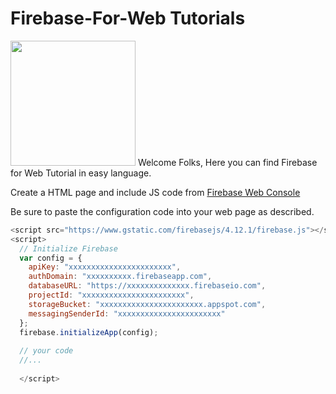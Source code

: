 # Firebase-For-Web Tutorials

<img src="https://firebase.google.com/images/brand-guidelines/logo-built_white.png" width="200vh">
Welcome Folks, Here you can find Firebase for Web Tutorial in easy language.

Create a HTML page and include JS code from [Firebase Web Console](https://console.firebase.google.com)

Be sure to paste the configuration code into your web page as described.
```js
<script src="https://www.gstatic.com/firebasejs/4.12.1/firebase.js"></script>
<script>
  // Initialize Firebase
  var config = {
    apiKey: "xxxxxxxxxxxxxxxxxxxxxxx",
    authDomain: "xxxxxxxxxx.firebaseapp.com",
    databaseURL: "https://xxxxxxxxxxxxxx.firebaseio.com",
    projectId: "xxxxxxxxxxxxxxxxxxxxxxx",
    storageBucket: "xxxxxxxxxxxxxxxxxxxxxxx.appspot.com",
    messagingSenderId: "xxxxxxxxxxxxxxxxxxxxxxx"
  };
  firebase.initializeApp(config);
  
  // your code
  //...
  
  </script>

```



